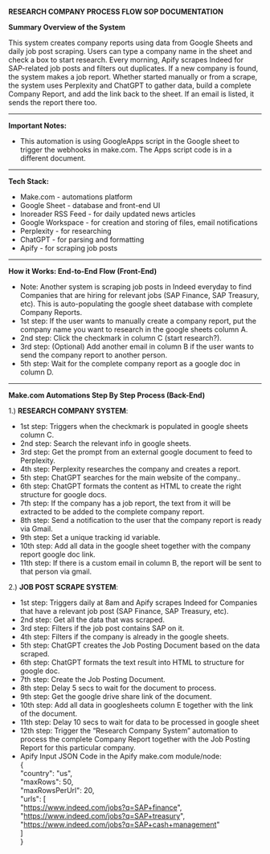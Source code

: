 **RESEARCH COMPANY PROCESS FLOW SOP DOCUMENTATION**

**Summary Overview of the System**

This system creates company reports using data from Google Sheets and daily job post scraping. Users can type a company name in the sheet and check a box to start research. Every morning, Apify scrapes Indeed for SAP-related job posts and filters out duplicates. If a new company is found, the system makes a job report. Whether started manually or from a scrape, the system uses Perplexity and ChatGPT to gather data, build a complete Company Report, and add the link back to the sheet. If an email is listed, it sends the report there too.

---

**Important Notes:**

* This automation is using GoogleApps script in the Google sheet to trigger the webhooks in make.com. The Apps script code is in a different document.

---

**Tech Stack:**

* Make.com \- automations platform  
* Google Sheet \- database and front-end UI  
* Inoreader RSS Feed \- for daily updated news articles  
* Google Workspace \- for creation and storing of files, email notifications  
* Perplexity \- for researching  
* ChatGPT \- for parsing and formatting  
* Apify \- for scraping job posts

---

**How it Works: End-to-End Flow (Front-End)**

* Note: Another system is scraping job posts in Indeed everyday to find Companies that are hiring for relevant jobs (SAP Finance, SAP Treasury, etc). This is auto-populating the google sheet database with complete Company Reports.  
* 1st step: If the user wants to manually create a company report, put the company name you want to research in the google sheets column A.  
* 2nd step: Click the checkmark in column C (start research?).  
* 3rd step: (Optional) Add another email in column B if the user wants to send the company report to another person.  
* 5th step: Wait for the complete company report as a google doc in column D.

---

**Make.com Automations Step By Step Process (Back-End)**  


1.) **RESEARCH COMPANY SYSTEM**:

* 1st step: Triggers when the checkmark is populated in google sheets column C.  
* 2nd step: Search the relevant info in google sheets.  
* 3rd step: Get the prompt from an external google document to feed to Perplexity.  
* 4th step: Perplexity researches the company and creates a report.  
* 5th step: ChatGPT searches for the main website of the company..  
* 6th step: ChatGPT formats the content as HTML to create the right structure for google docs.  
* 7th step: If the company has a job report, the text from it will be extracted to be added to the complete company report.  
* 8th step: Send a notification to the user that the company report is ready via Gmail.  
* 9th step: Set a unique tracking id variable.  
* 10th step: Add all data in the google sheet together with the company report google doc link.  
* 11th step: If there is a custom email in column B, the report will be sent to that person via gmail.  
  


2.) **JOB POST SCRAPE SYSTEM**:

* 1st step: Triggers daily at 8am and Apify scrapes Indeed for Companies that have a relevant job post (SAP Finance, SAP Treasury, etc).  
* 2nd step: Get all the data that was scraped.  
* 3rd step: Filters if the job post contains SAP on it.  
* 4th step: Filters if the company is already in the google sheets.  
* 5th step: ChatGPT creates the Job Posting Document based on the data scraped.  
* 6th step: ChatGPT formats the text result into HTML to structure for google doc.  
* 7th step: Create the Job Posting Document.  
* 8th step: Delay 5 secs to wait for the document to process.  
* 9th step: Get the google drive share link of the document.  
* 10th step: Add all data in googlesheets column E together with the link of the document.  
* 11th step: Delay 10 secs to wait for data to be processed in google sheet  
* 12th step: Trigger the “Research Company System” automation to process the complete Company Report together with the Job Posting Report for this particular company.  
* Apify Input JSON Code in the Apify make.com module/node:  
  {  
      "country": "us",  
      "maxRows": 50,  
      "maxRowsPerUrl": 20,  
      "urls": \[  
          "https://www.indeed.com/jobs?q=SAP+finance", "https://www.indeed.com/jobs?q=SAP+treasury", "https://www.indeed.com/jobs?q=SAP+cash+management"  
      \]  
  }  
  